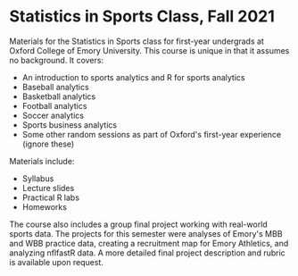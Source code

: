 # Statistics in Sports Class, Fall 2021

Materials for the Statistics in Sports class for first-year undergrads at Oxford College of Emory University. This course is unique in that it assumes no background. It covers:

* An introduction to sports analytics and R for sports analytics
* Baseball analytics
* Basketball analytics
* Football analytics
* Soccer analytics
* Sports business analytics
* Some other random sessions as part of Oxford's first-year experience (ignore these)

Materials include:
* Syllabus
* Lecture slides
* Practical R labs
* Homeworks

The course also includes a group final project working with real-world sports data. The projects for this semester were analyses of Emory's MBB and WBB practice data, creating a recruitment map for Emory Athletics, and analyzing nflfastR data. A more detailed final project description and rubric is available upon request.
